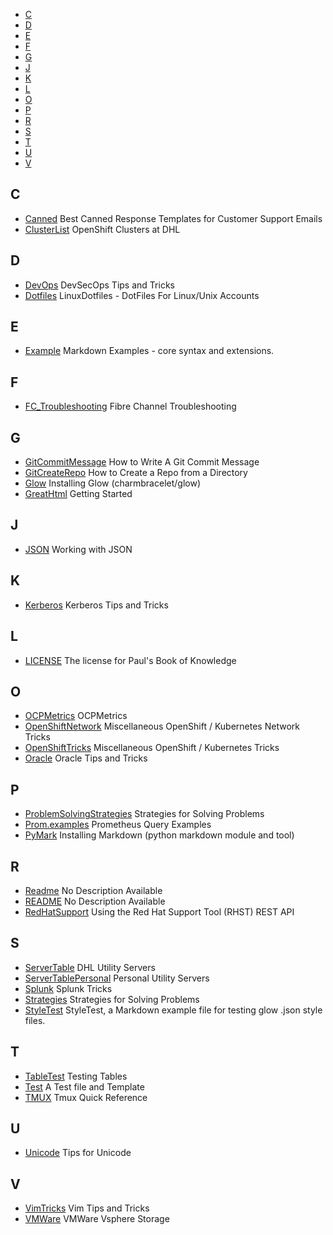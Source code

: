 <!-- TOC start -->
- [C](#c)
- [D](#d)
- [E](#e)
- [F](#f)
- [G](#g)
- [J](#j)
- [K](#k)
- [L](#l)
- [O](#o)
- [P](#p)
- [R](#r)
- [S](#s)
- [T](#t)
- [U](#u)
- [V](#v)
<!-- TOC end -->
<!-- TOC --><a name="c"></a>
## C
- [Canned](./Canned.html)	Best Canned Response Templates for Customer Support Emails
- [ClusterList](./ClusterList.html)	OpenShift Clusters at DHL
<!-- TOC --><a name="d"></a>
## D
- [DevOps](./DevOps.html)	DevSecOps Tips and Tricks
- [Dotfiles](./Dotfiles.html)	LinuxDotfiles - DotFiles For Linux/Unix Accounts
<!-- TOC --><a name="e"></a>
## E
- [Example](./Example.html)	Markdown Examples - core syntax and extensions.
<!-- TOC --><a name="f"></a>
## F
- [FC_Troubleshooting](./FC_Troubleshooting.html)	Fibre Channel Troubleshooting
<!-- TOC --><a name="g"></a>
## G
- [GitCommitMessage](./GitCommitMessage.html)	How to Write A Git Commit Message
- [GitCreateRepo](./GitCreateRepo.html)	How to Create a Repo from a Directory
- [Glow](./Glow.html)	Installing Glow (charmbracelet/glow)
- [GreatHtml](./GreatHtml.html)	Getting Started
<!-- TOC --><a name="j"></a>
## J
- [JSON](./JSON.html)	Working with JSON
<!-- TOC --><a name="k"></a>
## K
- [Kerberos](./Kerberos.html)	Kerberos Tips and Tricks
<!-- TOC --><a name="l"></a>
## L
- [LICENSE](./LICENSE.html)	The license for Paul's Book of Knowledge
<!-- TOC --><a name="o"></a>
## O
- [OCPMetrics](./OCPMetrics.html)	OCPMetrics
- [OpenShiftNetwork](./OpenShiftNetwork.html)	Miscellaneous OpenShift / Kubernetes Network Tricks
- [OpenShiftTricks](./OpenShiftTricks.html)	Miscellaneous OpenShift / Kubernetes Tricks
- [Oracle](./Oracle.html)	Oracle Tips and Tricks
<!-- TOC --><a name="p"></a>
## P
- [ProblemSolvingStrategies](./ProblemSolvingStrategies.html)	Strategies for Solving Problems
- [Prom.examples](./Prom.examples.html)	Prometheus Query Examples
- [PyMark](./PyMark.html)	Installing Markdown (python markdown module and tool)
<!-- TOC --><a name="r"></a>
## R
- [Readme](./Readme.html)	No Description Available
- [README](./README.html)	No Description Available
- [RedHatSupport](./RedHatSupport.html)	Using the Red Hat Support Tool (RHST) REST API
<!-- TOC --><a name="s"></a>
## S
- [ServerTable](./ServerTable.html)	DHL Utility Servers
- [ServerTablePersonal](./ServerTablePersonal.html)	Personal Utility Servers
- [Splunk](./Splunk.html)	Splunk Tricks
- [Strategies](./Strategies.html)	Strategies for Solving Problems
- [StyleTest](./StyleTest.html)	StyleTest, a Markdown example file for testing glow .json style files.
<!-- TOC --><a name="t"></a>
## T
- [TableTest](./TableTest.html)	Testing Tables
- [Test](./Test.html)	A Test file and Template
- [TMUX](./TMUX.html)	Tmux Quick Reference
<!-- TOC --><a name="u"></a>
## U
- [Unicode](./Unicode.html)	Tips for Unicode
<!-- TOC --><a name="v"></a>
## V
- [VimTricks](./VimTricks.html)	Vim Tips and Tricks
- [VMWare](./VMWare.html)	VMWare Vsphere Storage

